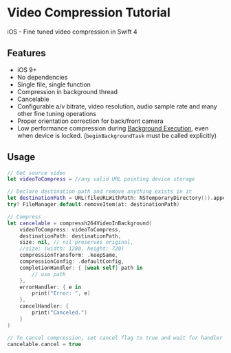 # Video Compression Tutorial
iOS - Fine tuned video compression in Swift 4

## Features
* iOS 9+
* No dependencies
* Single file, single function
* Compression in background thread
* Cancelable
* Configurable a/v bitrate, video resolution, audio sample rate and many other fine tuning operations
* Proper orientation correction for back/front camera
* Low performance compression during [Background Execution](https://developer.apple.com/library/archive/documentation/iPhone/Conceptual/iPhoneOSProgrammingGuide/BackgroundExecution/BackgroundExecution.html), even when device is locked. (`beginBackgroundTask` must be called explicitly)

## Usage

```swift
// Get source video
let videoToCompress = //any valid URL pointing device storage

// Declare destination path and remove anything exists in it
let destinationPath = URL(fileURLWithPath: NSTemporaryDirectory()).appendingPathComponent("compressed.mp4")
try? FileManager.default.removeItem(at: destinationPath)

// Compress
let cancelable = compressh264VideoInBackground(
    videoToCompress: videoToCompress,
    destinationPath: destinationPath,
    size: nil, // nil preserves original,
    //size: (width: 1280, height: 720) 
    compressionTransform: .keepSame,
    compressionConfig: .defaultConfig,
    completionHandler: { [weak self] path in
        // use path
    },
    errorHandler: { e in
        print("Error: ", e)
    },
    cancelHandler: {
        print("Canceled.")
    }
)

// To cancel compression, set cancel flag to true and wait for handler invoke
cancelable.cancel = true
```

